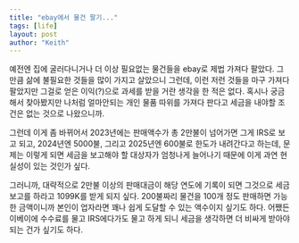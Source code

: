 ```yaml
---
title: "ebay에서 물건 팔기..."
tags: [life]
layout: post
author: "Keith"
---
```


예전엔 집에 굴러다니거나 더 이상 필요없는 물건들을 ebay로 제법 가져다 팔았다. 그만큼 삶에 불필요한 것들을 많이 가지고 살았으니 그런데, 이런 저런 것들을 마구 가져다 팔았지만 그걸로 얻은 이익(?)으로 과세를 받을 거란 생각을 한 적은 없다. 혹시나 궁금해서 찾아봤지만 나처럼 얼마안되는 개인 물품 따위를 가져다 판다고 세금을 내야할 조건은 없는 것으로 나왔으니까.

그런데 이게 좀 바뀌어서 2023년에는 판매액수가 총 2만불이 넘어가면 그게 IRS로 보고 되고, 2024년엔 5000불, 그리고 2025년엔 600불로 한도가 내려간다고 하는데, 문제는 이렇게 되면 세금을 보고해야 할 대상자가 엄청나게 늘어나기 때문에 이게 과연 현실성이 있는 것인가 싶다.

그러니까, 대략적으로 2만불 이상의 판매대금이 해당 연도에 기록이 되면 그것으로 세금보고를 하라고 1099K를 받게 되지 싶다. 200불짜리 물건을 100개 정도 판매하면 가능한 금액이니까 본인이 업자라면 꽤나 쉽게 도달할 수 있는 액수이지 싶기도 하다. 어쨌든 이베이에 수수료를 물고 IRS에다가도 물고 하게 되니 세금을 생각하면 더 비싸게 받아야 되는 건가 싶기도 하다.
